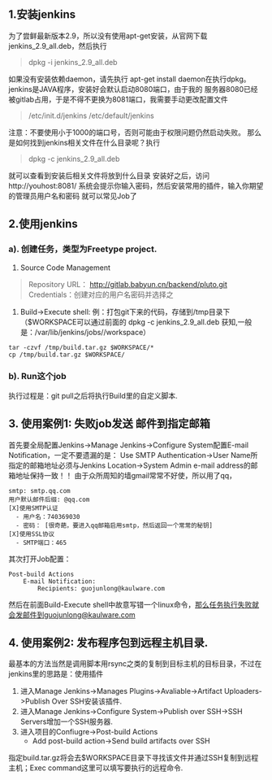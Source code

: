## 1.安装jenkins

为了尝鲜最新版本2.9，所以没有使用apt-get安装，从官网下载jenkins_2.9_all.deb，然后执行

> dpkg -i jenkins_2.9_all.deb

如果没有安装依赖daemon，请先执行 apt-get install daemon在执行dpkg。jenkins是JAVA程序，安装好会默认启动8080端口，由于我的 服务器8080已经被gitlab占用，于是不得不更换为8081端口，我需要手动更改配置文件

> /etc/init.d/jenkins /etc/default/jenkins

注意：不要使用小于1000的端口号，否则可能由于权限问题仍然启动失败。 那么是如何找到jenkins相关文件在什么目录呢？执行

> dpkg -c jenkins_2.9_all.deb

就可以查看到安装后相关文件将放到什么目录 安装好之后，访问http://youhost:8081/ 系统会提示你输入密码，然后安装常用的插件，输入你期望的管理员用户名和密码 就可以常见Job了

## 2.使用jenkins

### a). 创建任务，类型为Freetype project.

1. Source Code Management

> Repository URL： http://gitlab.babyun.cn/backend/pluto.git Credentials：创建对应的用户名密码并选择之

1. Build->Execute shell: 例：打包git下来的代码，存储到/tmp目录下（$WORKSPACE可以通过前面的 dpkg -c jenkins_2.9_all.deb 获知,一般是：/var/lib/jenkins/jobs/<JobName>/workspace）

```
tar -czvf /tmp/build.tar.gz $WORKSPACE/*
cp /tmp/build.tar.gz $WORKSPACE/
```

### b). Run这个job

执行过程是：git pull之后将执行Build里的自定义脚本.

## 3. 使用案例1: 失败job发送 邮件到指定邮箱

首先要全局配置Jenkins->Manage Jenkins->Configure System配置E-mail Notification，一定不要遗漏的是： Use SMTP Authentication->User Name所指定的邮箱地址必须与Jenkins Location->System Admin e-mail address的邮箱地址保持一致！！ 由于众所周知的墙gmail常常不好使，所以用了qq，

```
smtp: smtp.qq.com
用户默认邮件后缀: @qq.com
[X]使用SMTP认证
  - 用户名：740369030
  - 密码： [很奇葩，要进入qq邮箱启用smtp，然后返回一个常常的秘钥]
[X]使用SSL协议
  - SMTP端口：465
```

其次打开Job配置：

```
Post-build Actions
    E-mail Notification:
        Recipients: guojunlong@kaulware.com
```

然后在前面Build-Execute shell中故意写错一个linux命令，那么任务执行失败就会发邮件到guojunlong@kaulware.com

## 4. 使用案例2: 发布程序包到远程主机目录.

最基本的方法当然是调用脚本用rsync之类的复制到目标主机的目标目录，不过在jenkins里的思路是：使用插件

1. 进入Manage Jenkins->Manages Plugins->Avaliable->Artifact Uploaders->Publish Over SSH安装该插件.
2. 进入Manage Jenkins->Configure System->Publish over SSH->SSH Servers增加一个SSH服务器.
3. 进入项目的Confiugre->Post-build Actions
   - Add post-build action->Send build artifacts over SSH

指定build.tar.gz将会去$WORKSPACE目录下寻找该文件并通过SSH复制到远程主机；Exec command这里可以填写要执行的远程命令.